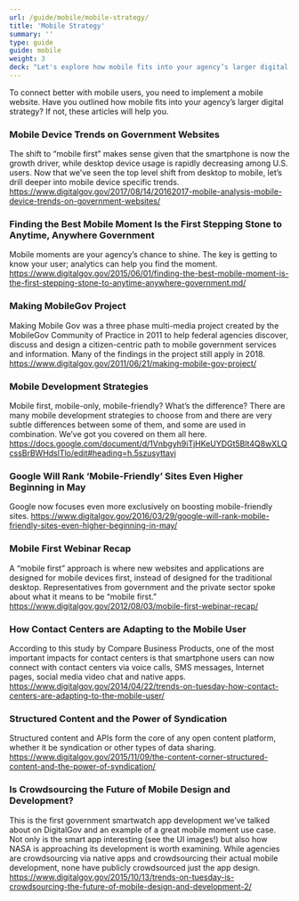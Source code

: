 ```yaml
---
url: /guide/mobile/mobile-strategy/
title: 'Mobile Strategy'
summary: ''
type: guide
guide: mobile
weight: 3
deck: "Let's explore how mobile fits into your agency’s larger digital strategy."
---
```


To connect better with mobile users, you need to implement a mobile website. Have you outlined how mobile fits into your agency’s larger digital strategy? If not, these articles will help you.

### Mobile Device Trends on Government Websites
The shift to “mobile first” makes sense given that the smartphone is now the growth driver, while desktop device usage is rapidly decreasing among U.S. users. Now that we’ve seen the top level shift from desktop to mobile, let’s drill deeper into mobile device specific trends.
https://www.digitalgov.gov/2017/08/14/20162017-mobile-analysis-mobile-device-trends-on-government-websites/


### Finding the Best Mobile Moment Is the First Stepping Stone to Anytime, Anywhere Government
Mobile moments are your agency’s chance to shine. The key is getting to know your user; analytics can help you find the moment.
https://www.digitalgov.gov/2015/06/01/finding-the-best-mobile-moment-is-the-first-stepping-stone-to-anytime-anywhere-government.md/


### Making MobileGov Project
Making Mobile Gov was a three phase multi-media project created by the MobileGov Community of Practice in 2011 to help federal agencies discover, discuss and design a citizen-centric path to mobile government services and information. Many of the findings in the project still apply in 2018.
https://www.digitalgov.gov/2011/06/21/making-mobile-gov-project/

### Mobile Development Strategies
Mobile first, mobile-only, mobile-friendly? What’s the difference? There are many mobile development strategies to choose from and there are very subtle differences between some of them, and some are used in combination. We’ve got you covered on them all here.
https://docs.google.com/document/d/1Vnbgyh9iTjHKeUYDGt5Blt4Q8wXLQcssBrBWHdslTlo/edit#heading=h.5szusyttavj


### Google Will Rank ‘Mobile-Friendly’ Sites Even Higher Beginning in May
Google now focuses even more exclusively on boosting mobile-friendly sites.
https://www.digitalgov.gov/2016/03/29/google-will-rank-mobile-friendly-sites-even-higher-beginning-in-may/


### Mobile First Webinar Recap
A “mobile first” approach is where new websites and applications are designed for mobile devices first, instead of designed for the traditional desktop. Representatives from government and the private sector spoke about what it means to be “mobile first.”
https://www.digitalgov.gov/2012/08/03/mobile-first-webinar-recap/


### How Contact Centers are Adapting to the Mobile User
According to this study by Compare Business Products, one of the most important impacts for contact centers is that smartphone users can now connect with contact centers via voice calls, SMS messages, Internet pages, social media video chat and native apps.
https://www.digitalgov.gov/2014/04/22/trends-on-tuesday-how-contact-centers-are-adapting-to-the-mobile-user/


### Structured Content and the Power of Syndication
Structured content and APIs form the core of any open content platform, whether it be syndication or other types of data sharing.
https://www.digitalgov.gov/2015/11/09/the-content-corner-structured-content-and-the-power-of-syndication/


### Is Crowdsourcing the Future of Mobile Design and Development?
This is the first government smartwatch app development we’ve talked about on DigitalGov and an example of a great mobile moment use case. Not only is the smart app interesting (see the UI images!) but also how NASA is approaching its development is worth examining. While agencies are crowdsourcing via native apps and crowdsourcing their actual mobile development, none have publicly crowdsourced just the app design.
https://www.digitalgov.gov/2015/10/13/trends-on-tuesday-is-crowdsourcing-the-future-of-mobile-design-and-development-2/
